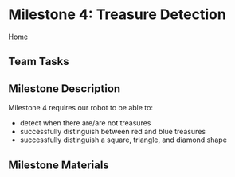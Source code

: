 # Milestone 4: Treasure Detection
[Home](https://ece3400team19.github.io/)

## Team Tasks

## Milestone Description

Milestone 4 requires our robot to be able to:
  * detect when there are/are not treasures
  * successfully distinguish between red and blue treasures
  * successfully distinguish a square, triangle, and diamond shape

## Milestone Materials
